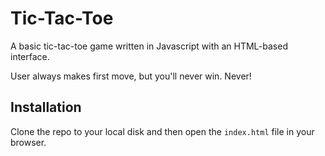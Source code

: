 # Tic-Tac-Toe

A basic tic-tac-toe game written in Javascript with an HTML-based interface.

User always makes first move, but you'll never win. Never!

## Installation

Clone the repo to your local disk and then open the `index.html` file in your browser.